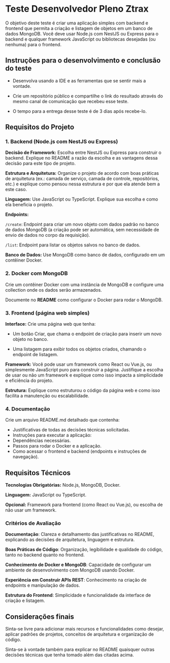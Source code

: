# Teste Desenvolvedor Pleno Ztrax

O objetivo deste teste é criar uma aplicação simples com backend e frontend que permita a criação e listagem de objetos em um banco de dados MongoDB. Você deve usar Node.js com NestJS ou Express para o backend e qualquer framework JavaScript ou bibliotecas desejadas (ou nenhuma) para o frontend.

## Instruções para o desenvolvimento e conclusão do teste

- Desenvolva usando a IDE e as ferramentas que se sentir mais a vontade.

- Crie um repositório público e compartilhe o link do resultado através do mesmo canal de comunicação que recebeu esse teste.

- O tempo para a entrega desse teste é de 3 dias após recebe-lo.
## Requisitos do Projeto
### 1. Backend (Node.js com NestJS ou Express)

**Decisão de Framework:** Escolha entre NestJS ou Express para construir o backend. Explique no README a razão da escolha e as vantagens dessa decisão para este tipo de projeto.

**Estrutura e Arquitetura:** Organize o projeto de acordo com boas práticas de arquitetura (ex.: camada de serviço, camada de controle, repositórios, etc.) e explique como pensou nessa estrutura e por que ela atende bem a este caso.

**Linguagem:** Use JavaScript ou TypeScript. Explique sua escolha e como ela beneficia o projeto.

**Endpoints:**

   `/create`: Endpoint para criar um novo objeto com dados padrão no banco de dados MongoDB (a criação pode ser automática, sem necessidade de envio de dados no corpo da requisição).

   `/list`: Endpoint para listar os objetos salvos no banco de dados.
    


**Banco de Dados:** Use MongoDB como banco de dados, configurado em um contêiner Docker.

   

### 2. Docker com MongoDB
Crie um contêiner Docker com uma instância de MongoDB e configure uma collection onde os dados serão armazenados.

Documente no **README** como configurar o Docker para rodar o MongoDB.

    

### 3. Frontend (página web simples)
 **Interface:**
   Crie uma página web que tenha:
   
- Um botão Criar, que chama o endpoint de criação para inserir um novo objeto no banco.
        
- Uma listagem para exibir todos os objetos criados, chamando o endpoint de listagem.
        
**Framework:** Você pode usar um framework como React ou Vue.js, ou simplesmente JavaScript puro para construir a página. Justifique a escolha de usar ou não um framework e explique como isso impacta a simplicidade e eficiência do projeto.

**Estrutura:** Explique como estruturou o código da página web e como isso facilita a manutenção ou escalabilidade.

### 4. Documentação

Crie um arquivo README.md detalhado que contenha:
        
- Justificativas de todas as decisões técnicas solicitadas.
- Instruções para executar a aplicação:
- Dependências necessárias.
- Passos para rodar o Docker e a aplicação.
- Como acessar o frontend e backend (endpoints e instruções de navegação).

## Requisitos Técnicos

**Tecnologias Obrigatórias:** Node.js, MongoDB, Docker.

**Linguagem:** JavaScript ou TypeScript.

**Opcional:** Framework para frontend (como React ou Vue.js), ou escolha de não usar um framework.

### Critérios de Avaliação

**Documentação**: Clareza e detalhamento das justificativas no README, explicando as decisões de arquitetura, linguagem e estrutura.

**Boas Práticas de Código**: Organização, legibilidade e qualidade do código, tanto no backend quanto no frontend.
   
**Conhecimento de Docker e MongoDB**: Capacidade de configurar um ambiente de desenvolvimento com MongoDB usando Docker.
    
**Experiência em Construir APIs REST**: Conhecimento na criação de endpoints e manipulação de dados.
    
**Estrutura do Frontend**: Simplicidade e funcionalidade da interface de criação e listagem.




## Considerações finais

Sinta-se livre para adicionar mais recursos e funcionalidades como desejar, aplicar padrões de projetos, conceitos de arquitetura e organização de código. 

Sinta-se à vontade também para explicar no README quaisquer outras decisões técnicas que tenha tomado além das citadas acima.

